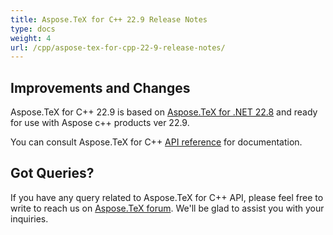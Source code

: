```yaml
---
title: Aspose.TeX for C++ 22.9 Release Notes
type: docs
weight: 4
url: /cpp/aspose-tex-for-cpp-22-9-release-notes/
---
```


## Improvements and Changes

Aspose.TeX for C++ 22.9 is based on [Aspose.TeX for .NET 22.8](/tex/net/aspose-tex-for-net-22-8-release-notes/) and ready for use with Aspose c++ products ver 22.9.


You can consult Aspose.TeX for C++ [API reference](https://reference.aspose.com/tex/cpp/) for documentation.
 
## Got Queries?
If you have any query related to Aspose.TeX for C++ API, please feel free to write to reach us on [Aspose.TeX forum](https://forum.aspose.com/c/tex/). We'll be glad to assist you with your inquiries.
